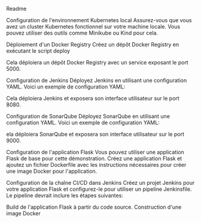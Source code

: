 Readme

Configuration de l'environnement Kubernetes local
Assurez-vous que vous avez un cluster Kubernetes fonctionnel sur votre machine locale. Vous pouvez utiliser des outils comme Minikube ou Kind pour cela.

Déploiement d'un Docker Registry
Créez un dépôt Docker Registry en exécutant le script deploy


Cela déploiera un dépôt Docker Registry avec un service exposant le port 5000.

Configuration de Jenkins
Déployez Jenkins en utilisant une configuration YAML. Voici un exemple de configuration YAML:


Cela déploiera Jenkins et exposera son interface utilisateur sur le port 8080.

Configuration de SonarQube
Déployez SonarQube en utilisant une configuration YAML. Voici un exemple de configuration YAML:

ela déploiera SonarQube et exposera son interface utilisateur sur le port 9000.

Configuration de l'application Flask
Vous pouvez utiliser une application Flask de base pour cette démonstration. Créez une application Flask et ajoutez un fichier Dockerfile avec les instructions nécessaires pour créer une image Docker pour l'application.

Configuration de la chaîne CI/CD dans Jenkins
Créez un projet Jenkins pour votre application Flask et configurez-le pour utiliser un pipeline Jenkinsfile. Le pipeline devrait inclure les étapes suivantes:

Build de l'application Flask à partir du code source.
Construction d'une image Docker








